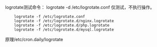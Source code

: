 logrotate测试命令：
     logrotate -d /etc/logrotate.conf 仅测试，不执行操作。

        logrotate -f /etc/logrotate.conf
        logrotate -f /etc/logrotate.d/nginx.logrotate
        logrotate -f /etc/logrotate.d/php.logrotate
        logrotate -f /etc/logrotate.d/mysql.logrotate

原理/etc/cron.daily/logrotate
